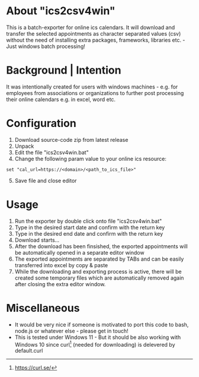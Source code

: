 # About "ics2csv4win"
This is a batch-exporter for online ics calendars. It will download and transfer the selected appointments as character separated values (csv) without the need of installing extra packages, frameworks, libraries etc. - Just windows batch processing!

# Background | Intention
It was intentionally created for users with windows machines - e.g. for employees from associations or organizations to further post processing their online calendars e.g. in excel, word etc.

# Configuration
1. Download source-code zip from latest release
2. Unpack
3. Edit the file "ics2csv4win.bat"
4. Change the following param value to your online ics resource:
```
set "cal_url=https://<domain>/<path_to_ics_file>"
```
5. Save file and close editor

# Usage
1. Run the exporter by double click onto file "ics2csv4win.bat"
2. Type in the desired start date and confirm with the return key
3. Type in the desired end date and confirm with the return key
4. Download starts...
5. After the download has been finsished, the exported appointments will be automatically opened in a separate editor window
6. The exported appointments are separated by TABs and can be easily transferred into excel by copy & paste
7. While the downloading and exporting process is active, there will be created some temporary files which are automatically removed again after closing the extra editor window.

# Miscellaneous 
* It would be very nice if someone is motivated to port this code to bash, node.js or whatever else - please get in touch!
* This is tested under Windows 11 - But it should be also working with Windows 10 since curl[^1] (needed for downloading) is delevered by default.curl

[^1]: https://curl.se/